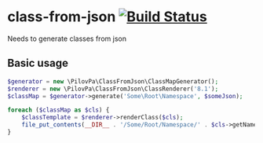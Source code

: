 # class-from-json [![Build Status](https://app.travis-ci.com/pilov-pa/class-from-json.svg?branch=main)](https://app.travis-ci.com/pilov-pa/class-from-json)
Needs to generate classes from json

## Basic usage

```php
$generator = new \PilovPa\ClassFromJson\ClassMapGenerator();
$renderer = new \PilovPa\ClassFromJson\ClassRenderer('8.1');
$classMap = $generator->generate('Some\Root\Namespace', $someJson);

foreach ($classMap as $cls) {
    $classTemplate = $renderer->renderClass($cls);
    file_put_contents(__DIR__ . '/Some/Root/Namespace/' . $cls->getName() . '.php', $classTemplate);
}
```
